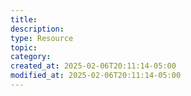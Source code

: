 ```yaml
---
title: 
description: 
type: Resource
topic: 
category:
created_at: 2025-02-06T20:11:14-05:00
modified_at: 2025-02-06T20:11:14-05:00
---
```


